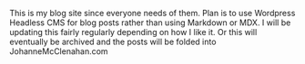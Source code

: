 This is my blog site since everyone needs of them. Plan is to use Wordpress Headless CMS for blog posts rather than using Markdown or MDX. I will be updating this fairly regularly depending on how I like it. Or this will eventually be archived and the posts will be folded into JohanneMcClenahan.com
